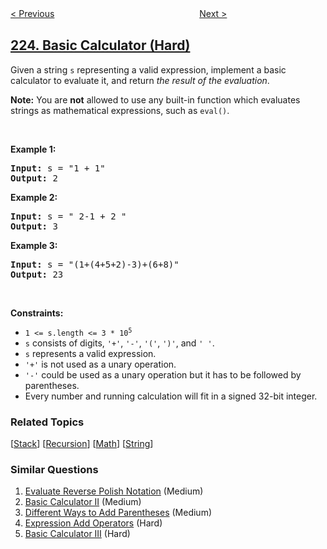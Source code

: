 <!--|This file generated by command(leetcode description); DO NOT EDIT.    |-->
<!--+----------------------------------------------------------------------+-->
<!--|@author    openset <openset.wang@gmail.com>                           |-->
<!--|@link      https://github.com/openset                                 |-->
<!--|@home      https://github.com/openset/leetcode                        |-->
<!--+----------------------------------------------------------------------+-->

[< Previous](../rectangle-area "Rectangle Area")
　　　　　　　　　　　　　　　　
[Next >](../implement-stack-using-queues "Implement Stack using Queues")

## [224. Basic Calculator (Hard)](https://leetcode.com/problems/basic-calculator "基本计算器")

<p>Given a string <code>s</code> representing a valid expression, implement a basic calculator to evaluate it, and return <em>the result of the evaluation</em>.</p>

<p><strong>Note:</strong> You are <strong>not</strong> allowed to use any built-in function which evaluates strings as mathematical expressions, such as <code>eval()</code>.</p>

<p>&nbsp;</p>
<p><strong>Example 1:</strong></p>

<pre>
<strong>Input:</strong> s = &quot;1 + 1&quot;
<strong>Output:</strong> 2
</pre>

<p><strong>Example 2:</strong></p>

<pre>
<strong>Input:</strong> s = &quot; 2-1 + 2 &quot;
<strong>Output:</strong> 3
</pre>

<p><strong>Example 3:</strong></p>

<pre>
<strong>Input:</strong> s = &quot;(1+(4+5+2)-3)+(6+8)&quot;
<strong>Output:</strong> 23
</pre>

<p>&nbsp;</p>
<p><strong>Constraints:</strong></p>

<ul>
	<li><code>1 &lt;= s.length &lt;= 3&nbsp;* 10<sup>5</sup></code></li>
	<li><code>s</code> consists of digits, <code>&#39;+&#39;</code>, <code>&#39;-&#39;</code>, <code>&#39;(&#39;</code>, <code>&#39;)&#39;</code>, and <code>&#39; &#39;</code>.</li>
	<li><code>s</code> represents a valid expression.</li>
	<li><code>&#39;+&#39;</code> is not used as a unary operation.</li>
	<li><code>&#39;-&#39;</code> could be used as a unary operation but it has to be followed by parentheses.</li>
	<li>Every number and running calculation will fit in a signed 32-bit integer.</li>
</ul>

### Related Topics
  [[Stack](../../tag/stack/README.md)]
  [[Recursion](../../tag/recursion/README.md)]
  [[Math](../../tag/math/README.md)]
  [[String](../../tag/string/README.md)]

### Similar Questions
  1. [Evaluate Reverse Polish Notation](../evaluate-reverse-polish-notation) (Medium)
  1. [Basic Calculator II](../basic-calculator-ii) (Medium)
  1. [Different Ways to Add Parentheses](../different-ways-to-add-parentheses) (Medium)
  1. [Expression Add Operators](../expression-add-operators) (Hard)
  1. [Basic Calculator III](../basic-calculator-iii) (Hard)
